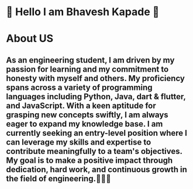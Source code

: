# 🙏 Hello I am Bhavesh Kapade 🙏

# About US
## As an engineering student, I am driven by my passion for learning and my commitment to honesty with myself and others. My proficiency spans across a variety of programming languages including Python, Java, dart & flutter, and JavaScript. With a keen aptitude for grasping new concepts swiftly, I am always eager to expand my knowledge base. I am currently seeking an entry-level position where I can leverage my skills and expertise to contribute meaningfully to a team's objectives. My goal is to make a positive impact through dedication, hard work, and continuous growth in the field of engineering.💫💫💫



